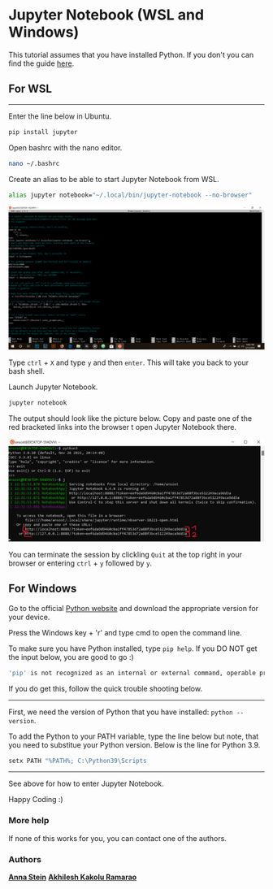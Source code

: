 # Jupyter Notebook (WSL and Windows)

This tutorial assumes that you have installed Python. If you don't you can find the guide [here](/Python_setup).


## For WSL

---
Enter the line below in Ubuntu.

```bash
pip install jupyter
```
Open bashrc with the nano editor.
```bash
nano ~/.bashrc
```
Create an alias to be able to start Jupyter Notebook from WSL.
```bash
alias jupyter notebook="~/.local/bin/jupyter-notebook --no-browser"
```
<img title="nano" alt="nano" src="nano.png">

Type `ctrl` + `X` and type `y` and then `enter`. This will take you back to your bash shell.

Launch Jupyter Notebook.
```bash
jupyter notebook
```

The output should look like the picture below. Copy and paste one of the red bracketed links into the browser t open Jupyter Notebook there.

<img title="terminal" alt="terminal" src="terminal.png">

You can terminate the session by clickling `Quit` at the top right in your browser or entering `ctrl` + `y` followed by `y`.


## For Windows
Go to the official [Python website](https://www.python.org/downloads/) and download the appropriate version for your device.

Press the Windows key + 'r' and type cmd to open the command line.

To make sure you have Python installed, type `pip help`.
If you DO NOT get the input below, you are good to go :)

```bash
'pip' is not recognized as an internal or external command, operable program or batch file.
```
If you do get this, follow the quick trouble shooting below.

---
First, we need the version of Python that you have installed: `python --version`.

To add the Python to your PATH variable, type the line below but note, that you need to substitue your Python version. Below is the line for Python 3.9.

```sh
setx PATH "%PATH%; C:\Python39\Scripts
```
---

See above for how to enter Jupyter Notebook.

Happy Coding :)


### More help
If none of this works for you, you can contact one of the authors.

### Authors
[**Anna Stein**](https://slam.phil.hhu.de/authors/anna/)
[**Akhilesh Kakolu Ramarao**](https://slam.phil.hhu.de/authors/akhilseh/)
